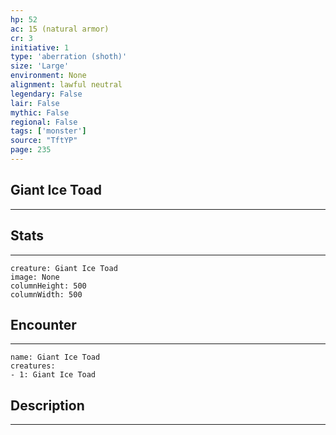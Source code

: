 ```yaml
---
hp: 52
ac: 15 (natural armor)
cr: 3
initiative: 1
type: 'aberration (shoth)'    
size: 'Large'
environment: None
alignment: lawful neutral
legendary: False
lair: False
mythic: False
regional: False
tags: ['monster']
source: "TftYP"
page: 235
---
```


## Giant Ice Toad
---



## Stats
---

```statblock
creature: Giant Ice Toad
image: None
columnHeight: 500
columnWidth: 500
```

## Encounter
---

```encounter-table
name: Giant Ice Toad
creatures:
- 1: Giant Ice Toad
```

## Description
---




